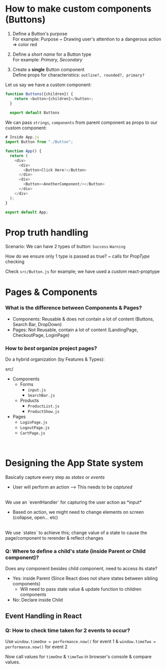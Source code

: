 # How to make custom components (Buttons)
1. Define a Button's purpose
</br> For example: Purpose ~ Drawing user's attention to a dangerous action => color red


2. Define a *short name* for a Button type 
</br> For example: *Primary, Secondary*


3. Create a **single** Button component
</br> Define props for characteristics: ```outline?, rounded?, primary?```


Let us say we have a custom component:
```javascript
function Buttons({children}) {
    return <button>{children}</button>;
  }
  
  export default Buttons
```

We can pass ```strings```, ```components``` from parent component as props to our custom component:
```javascript
# Inside App.js
import Button from "./Button";

function App() {
  return (
    <div>
      <div>
        <Button>Click Here!</Button>
      </div>
      <div>
        <Button><AnotherComponent/></Button> 
      </div>      
    </div>
  );
}

export default App;
```

# Prop truth handling
Scenario: We can have 2 types of button: ```Success``` ```Warning```

How do we ensure only 1 type is passed as true?
~ calls for *PropType* checking

Check ```src/Button.js``` for example; we have used a *custom* react-proptype


# Pages & Components
### What is the difference between Components & Pages?
- Components: Reusable & does not contain a lot of content (Buttons, Search Bar, DropDown)
- Pages: Not Reusable, contain a lot of content (LandingPage, CheckoutPage, LoginPage)

### How to *best* organize project pages?
Do a hybrid organization (by Features & Types):

src/
  - Components
    - Forms
      - `input.js`
      - `SearchBar.js`
    - Products
      -  `ProductList.js`
      -  `ProductShow.js`
  - Pages
    - `LoginPage.js`
    - `LogoutPage.js`
    - `CartPage.js`

<br/>

# Designing the App State system
Basically capture every step as *states* or *events*
- User will perform an action --> This needs to be *captured*
<br/>
We use an `eventHandler` for capturing the user action as *input*

- Based on action, we might need to change elements on screen (collapse, open... etc)
<br/>
We use `states` to achieve this; change value of a state to cause the page/component to rerender & reflect changes

### Q: Where to define a child's state (inside Parent or Child component)?
Does any component besides child component, need to access its state?
- Yes: inside Parent (Since React does not share states between sibling components)
  - Will need to pass state value & update function to children components
- No: Declare inside Child


## Event Handling in React
### Q: How to check time taken for 2 events to occur?
Use ```window.timeOne = performance.now()``` for event 1 & ```window.timeTwo = performance.now()``` for event 2

Now call values for ```timeOne``` & ```timeTwo``` in browser's console & compare values.





